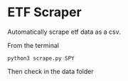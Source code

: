 # ETF Scraper

Automatically scrape etf data as a csv.


From the terminal
```
python3 scrape.py SPY
```

Then check in the data folder

